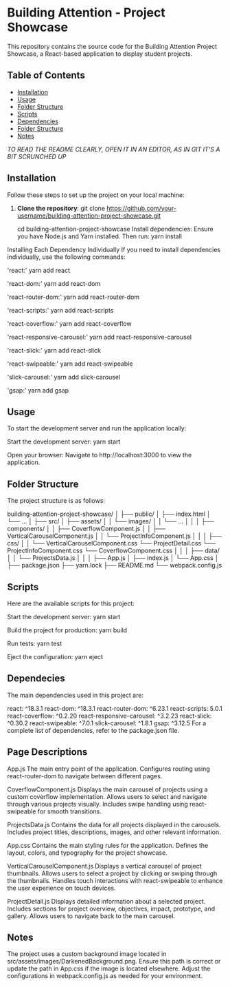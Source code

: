# Building Attention - Project Showcase

This repository contains the source code for the Building Attention Project Showcase, a React-based application to display student projects.

## Table of Contents

- [Installation](#installation)
- [Usage](#usage)
- [Folder Structure](#folder-structure)
- [Scripts](#scripts)
- [Dependencies](#dependencies)
- [Folder Structure](#folderstructure)
- [Notes](#notes)

*TO READ THE README CLEARLY, OPEN IT IN AN EDITOR, AS IN GIT IT'S A BIT SCRUNCHED UP*

## Installation
Follow these steps to set up the project on your local machine:

1. **Clone the repository**:
   git clone https://github.com/your-username/building-attention-project-showcase.git


   cd building-attention-project-showcase
Install dependencies:
Ensure you have Node.js and Yarn installed. Then run:
yarn install

Installing Each Dependency Individually
If you need to install dependencies individually, use the following commands:

'react:'
yarn add react

'react-dom:'
yarn add react-dom

'react-router-dom:'
yarn add react-router-dom

'react-scripts:'
yarn add react-scripts

'react-coverflow:'
yarn add react-coverflow

'react-responsive-carousel:'
yarn add react-responsive-carousel

'react-slick:'
yarn add react-slick

'react-swipeable:'
yarn add react-swipeable

'slick-carousel:'
yarn add slick-carousel

'gsap:'
yarn add gsap

## Usage
To start the development server and run the application locally:

Start the development server:
yarn start

Open your browser:
Navigate to http://localhost:3000 to view the application.

## Folder Structure
The project structure is as follows:

building-attention-project-showcase/
│
├── public/
│   ├── index.html
│   └── ...
│
├── src/
│   ├── assets/
│   │   └── images/
│   │       └── ...
│   │
│   ├── components/
│   │   ├── CoverflowComponent.js
│   │   ├── VerticalCarouselComponent.js
│   │   └── ProjectInfoComponent.js
│   │
│   ├── css/
│   │   └── VerticalCarouselComponent.css
        └── ProjectDetail.css
        └── ProjectInfoComponent.css
        └── CoverflowComponent.css
│   │
│   ├── data/
│   │   └── ProjectsData.js
│   │
│   ├── App.js
│   ├── index.js
│   └── App.css
│
├── package.json
├── yarn.lock
├── README.md
└── webpack.config.js

## Scripts
Here are the available scripts for this project:

Start the development server:
yarn start

Build the project for production:
yarn build

Run tests:
yarn test

Eject the configuration:
yarn eject

## Dependecies
The main dependencies used in this project are:

react: ^18.3.1
react-dom: ^18.3.1
react-router-dom: ^6.23.1
react-scripts: 5.0.1
react-coverflow: ^0.2.20
react-responsive-carousel: ^3.2.23
react-slick: ^0.30.2
react-swipeable: ^7.0.1
slick-carousel: ^1.8.1
gsap: ^3.12.5
For a complete list of dependencies, refer to the package.json file.

## Page Descriptions

App.js
The main entry point of the application.
Configures routing using react-router-dom to navigate between different pages.

CoverflowComponent.js
Displays the main carousel of projects using a custom coverflow implementation.
Allows users to select and navigate through various projects visually.
Includes swipe handling using react-swipeable for smooth transitions.

ProjectsData.js
Contains the data for all projects displayed in the carousels.
Includes project titles, descriptions, images, and other relevant information.

App.css
Contains the main styling rules for the application.
Defines the layout, colors, and typography for the project showcase.

VerticalCarouselComponent.js
Displays a vertical carousel of project thumbnails.
Allows users to select a project by clicking or swiping through the thumbnails.
Handles touch interactions with react-swipeable to enhance the user experience on touch devices.

ProjectDetail.js
Displays detailed information about a selected project.
Includes sections for project overview, objectives, impact, prototype, and gallery.
Allows users to navigate back to the main carousel.

## Notes
The project uses a custom background image located in src/assets/images/DarkenedBackground.png. Ensure this path is correct or update the path in App.css if the image is located elsewhere.
Adjust the configurations in webpack.config.js as needed for your environment.
